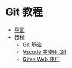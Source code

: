 # Git 教程

-   [导言](./Home)
-   教程
    -   [Git 基础](./Tutorial-git-basic)
    -   [Vscode 中使用 Git](./Tutorial-git-in-vscode)
    -   [Gitea Web 使用](./Tutorial-gitea-web-ui)
